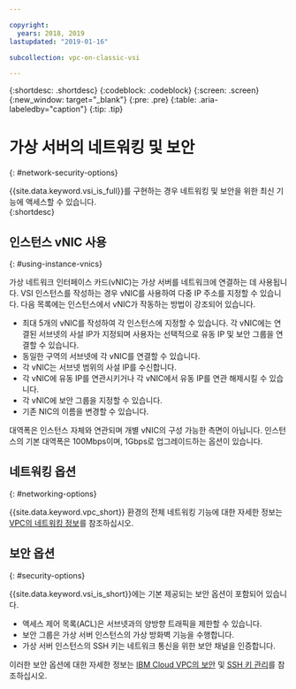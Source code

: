 ```yaml
---

copyright:
  years: 2018, 2019
lastupdated: "2019-01-16"

subcollection: vpc-on-classic-vsi

---
```


{:shortdesc: .shortdesc}
{:codeblock: .codeblock}
{:screen: .screen}
{:new_window: target="_blank"}
{:pre: .pre}
{:table: .aria-labeledby="caption"}
{:tip: .tip}

# 가상 서버의 네트워킹 및 보안
{: #network-security-options}

{{site.data.keyword.vsi_is_full}}를 구현하는 경우 네트워킹 및 보안을 위한 최신 기능에 액세스할 수 있습니다.  
{:shortdesc}

## 인스턴스 vNIC 사용
{: #using-instance-vnics}

가상 네트워크 인터페이스 카드(vNIC)는 가상 서버를 네트워크에 연결하는 데 사용됩니다. VSI 인스턴스를 작성하는 경우 vNIC를 사용하여 다중 IP 주소를 지정할 수 있습니다. 다음 목록에는 인스턴스에서 vNIC가 작동하는 방법이 강조되어 있습니다.

* 최대 5개의 vNIC를 작성하여 각 인스턴스에 지정할 수 있습니다. 각 vNIC에는 연결된 서브넷의 사설 IP가 지정되며 사용자는 선택적으로 유동 IP 및 보안 그룹을 연결할 수 있습니다.
* 동일한 구역의 서브넷에 각 vNIC를 연결할 수 있습니다.
* 각 vNIC는 서브넷 범위의 사설 IP를 수신합니다.
* 각 vNIC에 유동 IP를 연관시키거나 각 vNIC에서 유동 IP를 연관 해제시킬 수 있습니다.
* 각 vNIC에 보안 그룹을 지정할 수 있습니다.
* 기존 NIC의 이름을 변경할 수 있습니다.

대역폭은 인스턴스 자체와 연관되며 개별 vNIC의 구성 가능한 측면이 아닙니다. 인스턴스의 기본 대역폭은 100Mbps이며, 1Gbps로 업그레이드하는 옵션이 있습니다.

## 네트워킹 옵션
{: #networking-options}

{{site.data.keyword.vpc_short}} 환경의 전체 네트워킹 기능에 대한 자세한 정보는 [VPC의 네트워킹 정보](/docs/vpc-on-classic-network?topic=vpc-on-classic-network-about-networking-for-vpc)를 참조하십시오.

## 보안 옵션
{: #security-options}

{{site.data.keyword.vsi_is_short}}에는 기본 제공되는 보안 옵션이 포함되어 있습니다.
* 액세스 제어 목록(ACL)은 서브넷과의 양방향 트래픽을 제한할 수 있습니다.
* 보안 그룹은 가상 서버 인스턴스의 가상 방화벽 기능을 수행합니다.
* 가상 서버 인스턴스의 SSH 키는 네트워크 통신을 위한 보안 채널을 인증합니다.

이러한 보안 옵션에 대한 자세한 정보는 [IBM Cloud VPC의 보안](/docs/vpc-on-classic-network?topic=vpc-on-classic-network-security-in-your-ibm-cloud-vpc) 및 [SSH 키 관리](/docs/vpc-on-classic-vsi?topic=vpc-on-classic-vsi-managing-ssh-keys#managing-ssh-keys)를 참조하십시오.
